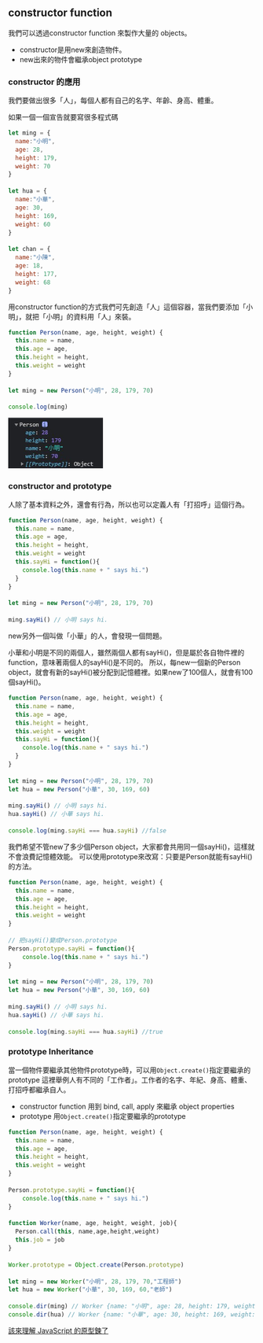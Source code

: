 ## constructor function
我們可以透過constructor function 來製作大量的 objects。

- constructor是用new來創造物件。
- new出來的物件會繼承object prototype

### constructor 的應用
我們要做出很多「人」，每個人都有自己的名字、年齡、身高、體重。

如果一個一個宣告就要寫很多程式碼
```js
let ming = {
  name:"小明",
  age: 28,
  height: 179,
  weight: 70
}

let hua = {
  name:"小華",
  age: 30,
  height: 169,
  weight: 60
}

let chan = {
  name:"小陳",
  age: 18,
  height: 177,
  weight: 68
}
```

用constructor function的方式我們可先創造「人」這個容器，當我們要添加「小明」，就把「小明」的資料用「人」來裝。
```js
function Person(name, age, height, weight) {
  this.name = name,
  this.age = age,
  this.height = height,
  this.weight = weight
}

let ming = new Person("小明", 28, 179, 70)

console.log(ming)
```

![](./constructor-function.jpg)

### constructor and prototype
人除了基本資料之外，還會有行為，所以也可以定義人有「打招呼」這個行為。
```js
function Person(name, age, height, weight) {
  this.name = name,
  this.age = age,
  this.height = height,
  this.weight = weight
  this.sayHi = function(){
    console.log(this.name + " says hi.")
  }
}

let ming = new Person("小明", 28, 179, 70)

ming.sayHi() // 小明 says hi.
```

new另外一個叫做「小華」的人，會發現一個問題。

小華和小明是不同的兩個人，雖然兩個人都有sayHi()，但是屬於各自物件裡的function，意味著兩個人的sayHi()是不同的。
所以，每new一個新的Person object，就會有新的sayHi()被分配到記憶體裡。如果new了100個人，就會有100個sayHi()。

```js
function Person(name, age, height, weight) {
  this.name = name,
  this.age = age,
  this.height = height,
  this.weight = weight
  this.sayHi = function(){
    console.log(this.name + " says hi.")
  }
}

let ming = new Person("小明", 28, 179, 70)
let hua = new Person("小華", 30, 169, 60)

ming.sayHi() // 小明 says hi.
hua.sayHi() // 小華 says hi.

console.log(ming.sayHi === hua.sayHi) //false
```

我們希望不管new了多少個Person object，大家都會共用同一個sayHi()，這樣就不會浪費記憶體效能。
可以使用prototype來改寫：只要是Person就能有sayHi()的方法。
```js
function Person(name, age, height, weight) {
  this.name = name,
  this.age = age,
  this.height = height,
  this.weight = weight
}

// 把sayHi()變成Person.prototype
Person.prototype.sayHi = function(){
    console.log(this.name + " says hi.")
}

let ming = new Person("小明", 28, 179, 70)
let hua = new Person("小華", 30, 169, 60)

ming.sayHi() // 小明 says hi.
hua.sayHi() // 小華 says hi.

console.log(ming.sayHi === hua.sayHi) //true
```

### prototype Inheritance
當一個物件要繼承其他物件prototype時，可以用`Object.create()`指定要繼承的prototype
這裡舉例人有不同的「工作者」。工作者的名字、年紀、身高、體重、打招呼都繼承自人。
- constructor function 用到 bind, call, apply 來繼承 object properties
- prototype 用`Object.create()`指定要繼承的prototype
```js
function Person(name, age, height, weight) {
  this.name = name,
  this.age = age,
  this.height = height,
  this.weight = weight
}

Person.prototype.sayHi = function(){
    console.log(this.name + " says hi.")
}

function Worker(name, age, height, weight, job){
  Person.call(this, name,age,height,weight)
  this.job = job
}

Worker.prototype = Object.create(Person.prototype)

let ming = new Worker("小明", 28, 179, 70,"工程師")
let hua = new Worker("小華", 30, 169, 60,"老師")

console.dir(ming) // Worker {name: "小明", age: 28, height: 179, weight: 70, job: "工程師"}
console.dir(hua) // Worker {name: "小華", age: 30, height: 169, weight: 60, job: "老師"}

```

[該來理解 JavaScript 的原型鍊了](https://blog.techbridge.cc/2017/04/22/javascript-prototype/)
